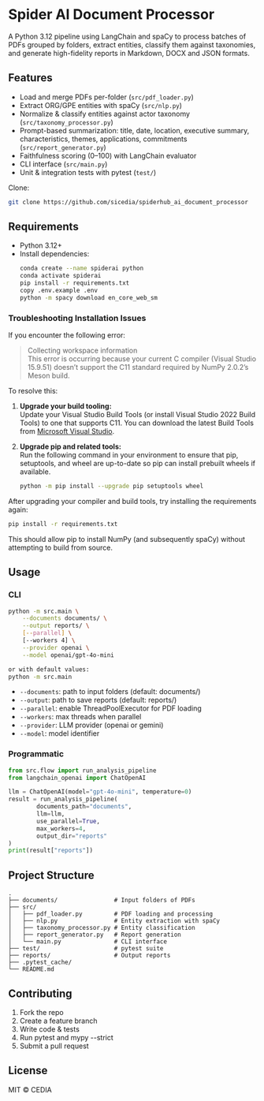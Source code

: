 # Spider AI Document Processor


A Python 3.12 pipeline using LangChain and spaCy to process batches of PDFs grouped by folders, extract entities, classify them against taxonomies, and generate high-fidelity reports in Markdown, DOCX and JSON formats.

## Features

- Load and merge PDFs per-folder (`src/pdf_loader.py`)
- Extract ORG/GPE entities with spaCy (`src/nlp.py`)
- Normalize & classify entities against actor taxonomy (`src/taxonomy_processor.py`)
- Prompt-based summarization: title, date, location, executive summary, characteristics, themes, applications, commitments (`src/report_generator.py`)
- Faithfulness scoring (0–100) with LangChain evaluator
- CLI interface (`src/main.py`)
- Unit & integration tests with pytest (`test/`)


Clone:

```sh
git clone https://github.com/sicedia/spiderhub_ai_document_processor
```

## Requirements

- Python 3.12+
- Install dependencies:
    ```sh
    conda create --name spiderai python
    conda activate spiderai
    pip install -r requirements.txt
    copy .env.example .env
    python -m spacy download en_core_web_sm
    ```


### Troubleshooting Installation Issues

If you encounter the following error:

> Collecting workspace information  
> This error is occurring because your current C compiler (Visual Studio 15.9.51) doesn’t support the C11 standard required by NumPy 2.0.2’s Meson build.

To resolve this:

1. **Upgrade your build tooling:**  
   Update your Visual Studio Build Tools (or install Visual Studio 2022 Build Tools) to one that supports C11. You can download the latest Build Tools from [Microsoft Visual Studio](https://visualstudio.microsoft.com/downloads/).

2. **Upgrade pip and related tools:**  
   Run the following command in your environment to ensure that pip, setuptools, and wheel are up-to-date so pip can install prebuilt wheels if available.

    ```sh
    python -m pip install --upgrade pip setuptools wheel
    ```

After upgrading your compiler and build tools, try installing the requirements again:

```sh
pip install -r requirements.txt
```

This should allow pip to install NumPy (and subsequently spaCy) without attempting to build from source.


## Usage

### CLI

```sh
python -m src.main \
    --documents documents/ \
    --output reports/ \
    [--parallel] \
    [--workers 4] \
    --provider openai \
    --model openai/gpt-4o-mini

or with default values:
python -m src.main
```

- `--documents`: path to input folders (default: documents/)
- `--output`: path to save reports (default: reports/)
- `--parallel`: enable ThreadPoolExecutor for PDF loading
- `--workers`: max threads when parallel
- `--provider`: LLM provider (openai or gemini)
- `--model`: model identifier

### Programmatic

```python
from src.flow import run_analysis_pipeline
from langchain_openai import ChatOpenAI

llm = ChatOpenAI(model="gpt-4o-mini", temperature=0)
result = run_analysis_pipeline(
        documents_path="documents",
        llm=llm,
        use_parallel=True,
        max_workers=4,
        output_dir="reports"
)
print(result["reports"])
```


## Project Structure

```
.
├── documents/                # Input folders of PDFs
├── src/
│   ├── pdf_loader.py         # PDF loading and processing
│   ├── nlp.py                # Entity extraction with spaCy
│   ├── taxonomy_processor.py # Entity classification
│   ├── report_generator.py   # Report generation
│   └── main.py               # CLI interface
├── test/                     # pytest suite
├── reports/                  # Output reports
├── .pytest_cache/
└── README.md
```

## Contributing

1. Fork the repo
2. Create a feature branch
3. Write code & tests
4. Run pytest and mypy --strict
5. Submit a pull request

## License

MIT © CEDIA
